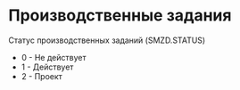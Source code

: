 # Производственные задания

Статус производственных заданий (SMZD.STATUS)

* 0 - Не действует
* 1 - Действует
* 2 - Проект
